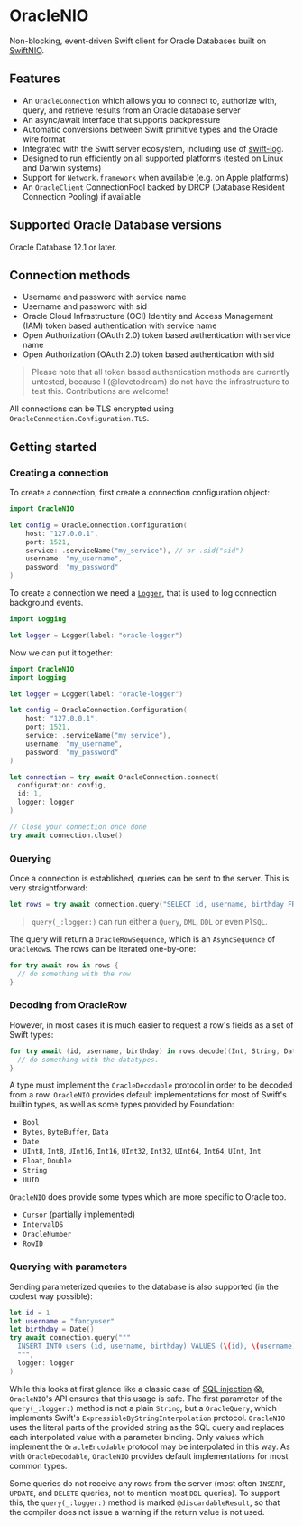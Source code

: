 # OracleNIO

Non-blocking, event-driven Swift client for Oracle Databases built on [SwiftNIO](https://github.com/apple/swift-nio).

## Features

- An `OracleConnection` which allows you to connect to, authorize with, query, and retrieve results from an Oracle database server
- An async/await interface that supports backpressure
- Automatic conversions between Swift primitive types and the Oracle wire format
- Integrated with the Swift server ecosystem, including use of [swift-log](https://github.com/apple/swift-log).
- Designed to run efficiently on all supported platforms (tested on Linux and Darwin systems)
- Support for `Network.framework` when available (e.g. on Apple platforms)
- An `OracleClient` ConnectionPool backed by DRCP (Database Resident Connection Pooling) if available

## Supported Oracle Database versions

Oracle Database 12.1 or later.

## Connection methods

- Username and password with service name
- Username and password with sid
- Oracle Cloud Infrastructure (OCI) Identity and Access Management (IAM) token based authentication with service name
- Open Authorization (OAuth 2.0) token based authentication with service name
- Open Authorization (OAuth 2.0) token based authentication with sid

> Please note that all token based authentication methods are currently untested, because I (@lovetodream) do not have the infrastructure to test this. Contributions are welcome!

All connections can be TLS encrypted using `OracleConnection.Configuration.TLS`.

## Getting started

### Creating a connection

To create a connection, first create a connection configuration object:

```swift
import OracleNIO

let config = OracleConnection.Configuration(
    host: "127.0.0.1", 
    port: 1521,
    service: .serviceName("my_service"), // or .sid("sid")
    username: "my_username",
    password: "my_password"
)
```

To create a connection we need a [`Logger`](https://apple.github.io/swift-log/docs/current/Logging/Structs/Logger.html), that is used to log connection background events.

```swift
import Logging

let logger = Logger(label: "oracle-logger")
```

Now we can put it together:

```swift
import OracleNIO
import Logging

let logger = Logger(label: "oracle-logger")

let config = OracleConnection.Configuration(
    host: "127.0.0.1", 
    port: 1521,
    service: .serviceName("my_service"),
    username: "my_username",
    password: "my_password"
)

let connection = try await OracleConnection.connect(
  configuration: config,
  id: 1,
  logger: logger
)

// Close your connection once done
try await connection.close()
```

### Querying

Once a connection is established, queries can be sent to the server. This is very straightforward:

```swift
let rows = try await connection.query("SELECT id, username, birthday FROM users", logger: logger)
```

> `query(_:logger:)` can run either a `Query`, `DML`, `DDL` or even `PlSQL`.

The query will return a `OracleRowSequence`, which is an `AsyncSequence` of `OracleRow`s. The rows can be iterated one-by-one:

```swift
for try await row in rows {
  // do something with the row
}
```

### Decoding from OracleRow

However, in most cases it is much easier to request a row's fields as a set of Swift types:

```swift
for try await (id, username, birthday) in rows.decode((Int, String, Date).self) {
  // do something with the datatypes.
}
```

A type must implement the `OracleDecodable` protocol in order to be decoded from a row. `OracleNIO` provides default implementations for most of Swift's builtin types, as well as some types provided by Foundation:

- `Bool`
- `Bytes`, `ByteBuffer`, `Data`
- `Date`
- `UInt8`, `Int8`, `UInt16`, `Int16`, `UInt32`, `Int32`, `UInt64`, `Int64`, `UInt`, `Int`
- `Float`, `Double`
- `String`
- `UUID`

`OracleNIO` does provide some types which are more specific to Oracle too.

- `Cursor` (partially implemented)
- `IntervalDS`
- `OracleNumber`
- `RowID`

### Querying with parameters

Sending parameterized queries to the database is also supported (in the coolest way possible):

```swift
let id = 1
let username = "fancyuser"
let birthday = Date()
try await connection.query("""
  INSERT INTO users (id, username, birthday) VALUES (\(id), \(username), \(birthday))
  """, 
  logger: logger
)
```

While this looks at first glance like a classic case of [SQL injection](https://en.wikipedia.org/wiki/SQL_injection) 😱, `OracleNIO`'s API ensures that this usage is safe. The first parameter of the `query(_:logger:)` method is not a plain `String`, but a `OracleQuery`, which implements Swift's `ExpressibleByStringInterpolation` protocol. `OracleNIO` uses the literal parts of the provided string as the SQL query and replaces each interpolated value with a parameter binding. Only values which implement the `OracleEncodable` protocol may be interpolated in this way. As with `OracleDecodable`, `OracleNIO` provides default implementations for most common types.

Some queries do not receive any rows from the server (most often `INSERT`, `UPDATE`, and `DELETE` queries, not to mention most `DDL` queries). To support this, the `query(_:logger:)` method is marked `@discardableResult`, so that the compiler does not issue a warning if the return value is not used.
